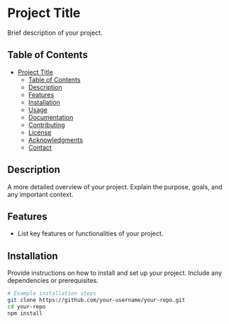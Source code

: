 # Project Title

Brief description of your project.

## Table of Contents
- [Project Title](#project-title)
  - [Table of Contents](#table-of-contents)
  - [Description](#description)
  - [Features](#features)
  - [Installation](#installation)
  - [Usage](#usage)
  - [Documentation](#documentation)
  - [Contributing](#contributing)
  - [License](#license)
  - [Acknowledgments](#acknowledgments)
  - [Contact](#contact)

## Description

A more detailed overview of your project. Explain the purpose, goals, and any important context.

## Features

- List key features or functionalities of your project.

## Installation

Provide instructions on how to install and set up your project. Include any dependencies or prerequisites.

```bash
# Example installation steps
git clone https://github.com/your-username/your-repo.git
cd your-repo
npm install
